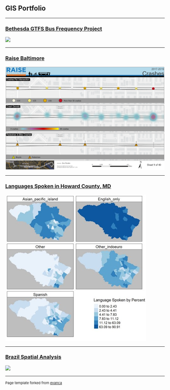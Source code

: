 ## GIS Portfolio

---
### [Bethesda GTFS Bus Frequency Project](/project/bethesda/index.md)
[<img src="/images/bethesda.png?raw=true"/>](/pdf/bethesda.pdf)

---
### [Raise Baltimore](/project/raisebaltimore/index.md)
[<img src="/images/Map9.png?raw=true"/>](/pdf/mapsMap9.pdf)

---
### [Languages Spoken in Howard County, MD](/pdf/github_langmap.pdf)
[<img src="/images/github_langmap.jpg?raw=true"/>](/pdf/langmap_image.pdf)

---
### [Brazil Spatial Analysis](/project/)
[<img src="/images/$$$$$.png?raw=true"/>](/pdf/$$$$$.pdf)



---
<p style="font-size:11px">Page template forked from <a href="https://github.com/evanca/quick-portfolio">evanca</a></p>
<!-- Remove above link if you don't want to attibute -->
